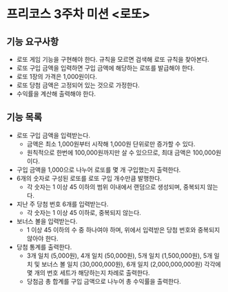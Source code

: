 # 프리코스 3주차 미션 <로또>

## 기능 요구사항
- 로또 게임 기능을 구현해야 한다. 규칙을 모르면 검색해 로또 규칙을 찾아본다.
- 로또 구입 금액을 입력하면 구입 금액에 해당하는 로또를 발급해야 한다.
- 로또 1장의 가격은 1,000원이다.
- 로또 당첨 금액은 고정되어 있는 것으로 가정한다.
- 수익률을 계산해 출력해야 한다.

## 기능 목록
- 로또 구입 금액을 입력받는다.
    - 금액은 최소 1,000원부터 시작해 1,000원 단위로만 증가할 수 있다.
    - 원칙적으로 한번에 100,000원까지만 살 수 있으므로, 최대 금액은 100,000원이다.
- 구입 금액을 1,000으로 나누어 로또를 몇 개 구입했는지 출력한다.
- 6개의 숫자로 구성된 로또를 로또 구입 개수만큼 발행한다.
    - 각 숫자는 1 이상 45 이하의 범위 이내에서 랜덤으로 생성되며, 중복되지 않는다.
- 지난 주 당첨 번호 6개를 입력받는다.
    - 각 숫자는 1 이상 45 이하로, 중복되지 않는다.
- 보너스 볼을 입력받는다.
    - 1 이상 45 이하의 수 중 하나여야 하며, 위에서 입력받은 당첨 번호와 중복되지 않아야 한다.
- 당첨 통계를 출력한다.
    - 3개 일치 (5,000원), 4개 일치 (50,000원), 5개 일치 (1,500,000원), 5개 일치 및 보너스 볼 일치 (30,000,000원), 6개 일치 (2,000,000,000원) 각각에 몇 개의 번호 세트가 해당하는지 차례로 출력한다.
    - 당첨금 총 합계를 구입 금액으로 나누어 총 수익률을 출력한다.